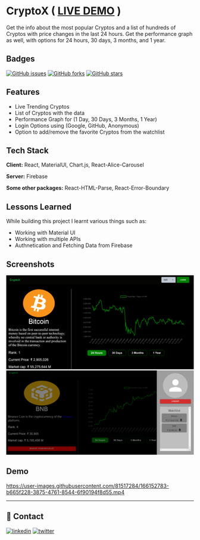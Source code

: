 
# CryptoX  ( [LIVE DEMO](https://cryptox2.vercel.app/) )

Get the info about the most popular Cryptos and a list of hundreds of Cryptos with price changes in the last 24 hours. Get the performance graph as well, with options for 24 hours, 30 days, 3 months, and 1 year. 
## Badges

[![GitHub issues](https://img.shields.io/github/issues/VanshSh/cryptox2?style=for-the-badge)](https://github.com/VanshSh/cryptox2/issues) [![GitHub forks](https://img.shields.io/github/forks/VanshSh/cryptox2?style=for-the-badge)](https://github.com/VanshSh/cryptox2/network)
[![GitHub stars](https://img.shields.io/github/stars/VanshSh/cryptox2?color=yellow&style=for-the-badge)](https://github.com/VanshSh/cryptox2/stargazers)

## Features

- Live Trending Cryptos
- List of Cryptos with the data
- Performance Graph for (1 Day, 30 Days, 3 Months, 1 Year)
- Login Options using (Google, GitHub, Anonymous)
- Option to add/remove the favorite Cryptos from the watchlist


## Tech Stack

**Client:** React, MaterialUI, Chart.js, React-Alice-Carousel

**Server:** Firebase

**Some other packages:** React-HTML-Parse, React-Error-Boundary


## Lessons Learned
While building this project I learnt various things such as:
- Working with Material UI
- Working with multiple APIs
- Authnetication and Fetching Data from Firebase

## Screenshots


![Image](./public/images/image3.png)
![Image](./public/images/image4.png)


## Demo

https://user-images.githubusercontent.com/81517284/166152783-b665f228-3875-4761-8544-6f90194f8d55.mp4

---



## 🔗 Contact
[![linkedin](https://img.shields.io/badge/linkedin-0A66C2?style=for-the-badge&logo=linkedin&logoColor=white)](https://www.linkedin.com/in/vanshsharma27/)
[![twitter](https://img.shields.io/badge/twitter-1DA1F2?style=for-the-badge&logo=twitter&logoColor=white)](https://twitter.com/Vanshsh2701)





